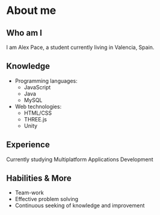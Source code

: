 # About me

## Who am I

I am Alex Pace, a student currently living in Valencia, Spain. 

## Knowledge

- Programming languages:
  - JavaScript
  - Java
  - MySQL
- Web technologies:
  - HTML/CSS
  - THREE.js
  - Unity

## Experience

Currently studying Multiplatform Applications Development

## Habilities & More

- Team-work
- Effective problem solving
- Continuous seeking of knowledge and improvement
